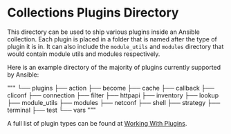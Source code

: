 # Collections Plugins Directory

This directory can be used to ship various plugins inside an Ansible collection. Each plugin is placed in a folder that is named after the type of plugin it is in. It can also include the `module_utils` and `modules` directory that would contain module utils and modules respectively.

Here is an example directory of the majority of plugins currently supported by Ansible:

"""
└── plugins
    ├── action
    ├── become
    ├── cache
    ├── callback
    ├── cliconf
    ├── connection
    ├── filter
    ├── httpapi
    ├── inventory
    ├── lookup
    ├── module_utils
    ├── modules
    ├── netconf
    ├── shell
    ├── strategy
    ├── terminal
    ├── test
    └── vars
"""

A full list of plugin types can be found at [Working With Plugins](https://docs.ansible.com/ansible-core/2.13/plugins/plugins.html).
